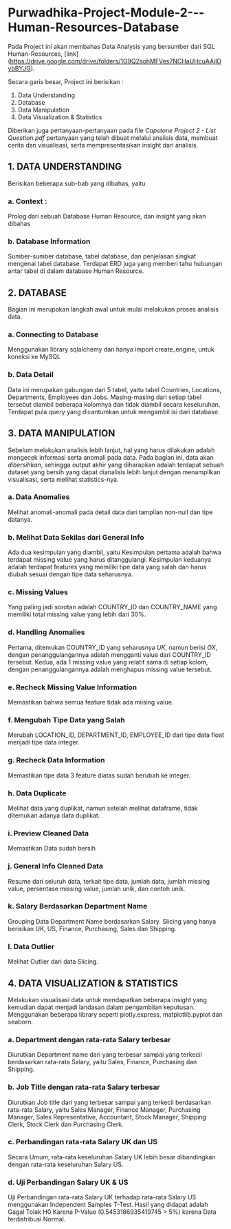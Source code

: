 # Purwadhika-Project-Module-2---Human-Resources-Database

Pada Project ini akan membahas Data Analysis yang bersumber dari SQL Human-Resources, [link] (https://drive.google.com/drive/folders/1G9Q2sohMFVes7NCHaUHcuAAjlOybBYJG).

Secara garis besar, Project ini berisikan :
1. Data Understanding
2. Database
3. Data Manipulation
4. Data Visualization & Statistics

Diberikan juga pertanyaan-pertanyaan pada file _Capstone Project 2 - List Question.pdf_ pertanyaan yang telah dibuat melalui analisis data, membuat cerita dan visualisasi, serta mempresentasikan insight dari analisis.

## 1. DATA UNDERSTANDING
  Berisikan beberapa sub-bab yang dibahas, yaitu
### a. Context :
Prolog dari sebuah Database Human Resource, dan insight yang akan dibahas
### b. Database Information
Sumber-sumber database, tabel database, dan penjelasan singkat mengenai tabel database. Terdapat ERD juga yang memberi tahu hubungan antar tabel di dalam database Human Resource.

## 2. DATABASE
Bagian ini merupakan langkah awal untuk mulai melakukan proses analisis data. 
### a. Connecting to Database
Menggunakan library sqlalchemy dan hanya import create_engine, untuk koneksi ke MySQL
### b. Data Detail
Data ini merupakan gabungan dari 5 tabel, yaitu tabel Countries, Locations, Departments, Employees dan Jobs. Masing-masing dari setiap tabel tersebut diambil beberapa kolomnya dan tidak diambil secara keseluruhan.
Terdapat pula query yang dicantumkan untuk mengambil isi dari database.

## 3. DATA MANIPULATION
Sebelum melakukan analisis lebih lanjut, hal yang harus dilakukan adalah mengecek informasi serta anomali pada data. Pada bagian ini, data akan _dibersihkan_, sehingga output akhir yang diharapkan adalah terdapat sebuah dataset yang bersih yang dapat dianalisis lebih lanjut dengan menampilkan visualisasi, serta melihat statistics-nya.
### a. Data Anomalies
Melihat anomali-anomali pada detail data dari tampilan non-null dan tipe datanya.
### b. Melihat Data Sekilas dari General Info
Ada dua kesimpulan yang diambil, yaitu Kesimpulan pertama adalah bahwa terdapat missing value yang harus ditanggulangi. Kesimpulan keduanya adalah terdapat features yang memiliki tipe data yang salah dan harus diubah sesuai dengan tipe data seharusnya.
### c. Missing Values
Yang paling jadi sorotan adalah COUNTRY_ID dan COUNTRY_NAME yang memiliki total missing value yang lebih dari 30%.
### d. Handling Anomalies
Pertama, ditemukan COUNTRY_ID yang seharusnya _UK_, namun berisi _OX_, dengan penanggulangannya adalah mengganti value dari COUNTRY_ID tersebut.
Kedua, ada 1 missing value yang relatif sama di setiap kolom, dengan penanggulangannya adalah menghapus missing value tersebut.
### e. Recheck Missing Value Information
Memastikan bahwa semua feature tidak ada miising value.
### f. Mengubah Tipe Data yang Salah
Merubah LOCATION_ID, DEPARTMENT_ID, EMPLOYEE_ID dari tipe data float menjadi tipe data integer.
### g. Recheck Data Information
Memastikan tipe data 3 feature diatas sudah berubah ke integer.
### h. Data Duplicate
Melihat data yang duplikat, namun setelah melihat dataframe, tidak ditemukan adanya data duplikat.
### i. Preview Cleaned Data
Memastikan Data sudah bersih
### j. General Info Cleaned Data
Resume dari seluruh data, terkait tipe data, jumlah data, jumlah missing value, persentase missing value, jumlah unik, dan contoh unik.
### k. Salary Berdasarkan Department Name
Grouping Data Department Name berdasarkan Salary. Slicing yang hanya berisikan UK, US, Finance, Purchasing, Sales dan Shipping.
### l. Data Outlier
Melihat Outlier dari data Slicing.

## 4. DATA VISUALIZATION & STATISTICS
Melakukan visualisasi data untuk mendapatkan beberapa insight yang kemudian dapat menjadi landasan dalam pengambilan keputusan.
Menggunakan beberapa library seperti plotly.express, matplotlib.pyplot dan seaborn.
### a. Department dengan rata-rata Salary terbesar
Diurutkan Department name dari yang terbesar sampai yang terkecil berdasarkan rata-rata Salary, yaitu Sales, Finance, Purchasing dan Shipping.
### b. Job Title dengan rata-rata Salary terbesar
Diurutkan Job title dari yang terbesar sampai yang terkecil berdasarkan rata-rata Salary, yaitu Sales Manager, Finance Manager, Purchasing Manager, Sales Representative, Accountant, Stock Manager, Shipping Clerk, Stock Clerk dan Purchasing Clerk.
### c. Perbandingan rata-rata Salary UK dan US
Secara Umum, rata-rata keseluruhan Salary UK lebih besar dibandingkan dengan rata-rata keseluruhan Salary US.
### d. Uji Perbandingan Salary UK & US
Uji Perbandingan rata-rata Salary UK terhadap rata-rata Salary US menggunakan Independent Samples T-Test. Hasil yang didapat adalah Gagal Tolak H0 Karena P-Value (0.5453186935419745 > 5%) karena Data terdistribusi Normal.
